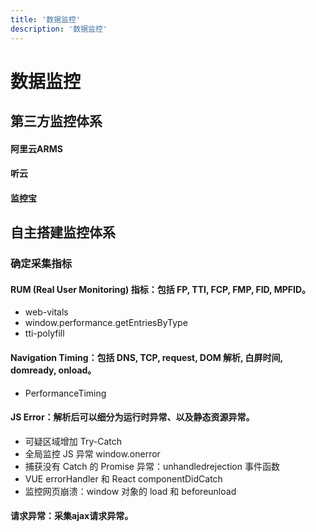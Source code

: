```yaml
---
title: '数据监控'
description: '数据监控'
---
```


# 数据监控




## 第三方监控体系


#### 阿里云ARMS


#### 听云


#### 监控宝




## 自主搭建监控体系


### 确定采集指标


#### RUM (Real User Monitoring) 指标：包括 FP, TTI, FCP, FMP, FID, MPFID。
  - web-vitals
  - window.performance.getEntriesByType
  - tti-polyfill


#### Navigation Timing：包括 DNS, TCP, request, DOM 解析, 白屏时间, domready, onload。
  - PerformanceTiming


#### JS Error：解析后可以细分为运行时异常、以及静态资源异常。
  - 可疑区域增加 Try-Catch
  - 全局监控 JS 异常 window.onerror
  - 捕获没有 Catch 的 Promise 异常：unhandledrejection 事件函数
  - VUE errorHandler 和 React componentDidCatch
  - 监控网页崩溃：window 对象的 load 和 beforeunload


#### 请求异常：采集ajax请求异常。
